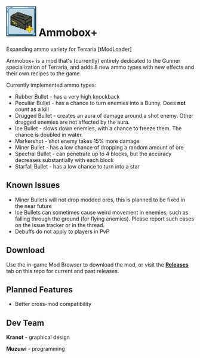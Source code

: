 [icon]: https://raw.githubusercontent.com/Muzuwi/AmmoboxPlus/master/icon.png

# ![icon] Ammobox+
Expanding ammo variety for Terraria [tModLoader]

Ammobox+ is a mod that's (currently) entirely dedicated to the Gunner specialization of Terraria, and adds 8 new ammo types with new effects and their own recipes to the game.

Currently implemented ammo types:

- Rubber Bullet - has a very high knockback
- Peculiar Bullet - has a chance to turn enemies into a Bunny. Does **not** count as a kill
- Drugged Bullet - creates an aura of damage around a shot enemy. Other drugged enemies are not affected by the aura.
- Ice Bullet - slows down enemies, with a chance to freeze them. The chance is doubled in water.
- Markershot - shot enemy takes 15% more damage
- Miner Bullet - has a low chance of dropping a random amount of ore
- Spectral Bullet - can penetrate up to 4 blocks, but the accuracy decreases substantially with each block
- Starfall Bullet - has a low chance to turn into a star

## Known Issues
- Miner Bullets will not drop modded ores, this is planned to be fixed in the near future
- Ice Bullets can sometimes cause weird movement in enemies, such as falling through the ground (for flying enemies). Please report such cases on the issue tracker or in the thread.
- Debuffs do not apply to players in PvP

## Download

  Use the in-game Mod Browser to download the mod, or visit the **[Releases](https://github.com/Muzuwi/AmmoboxPlus/releases)** tab on this repo for current and past releases. 

## Planned Features
- Better cross-mod compatibility

## Dev Team

   **Kranot** - graphical design
   
   **Muzuwi** - programming
